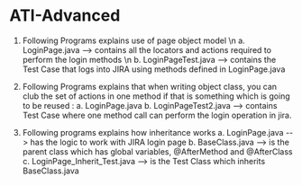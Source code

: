 # ATI-Advanced

1. Following Programs explains use of page object model \n
a. LoginPage.java --> contains all the locators and actions required to perform the login methods  \n
b. LoginPageTest.java --> contains the Test Case that logs into JIRA using methods defined in LoginPage.java

2. Following Programs explains that when writing object class, you can club the set of actions in one method if that is something which is going to be reused :
a. LoginPage.java
b. LoginPageTest2.java --> contains Test Case where one method call can perform the login operation in jira.

3. Following programs explains how inheritance works
a. LoginPage.java --> has the logic to work with JIRA login page
b. BaseClass.java --> is the parent class which has global variables, @AfterMethod and @AfterClass 
c. LoginPage_Inherit_Test.java --> is the Test Class which inherits BaseClass.java
